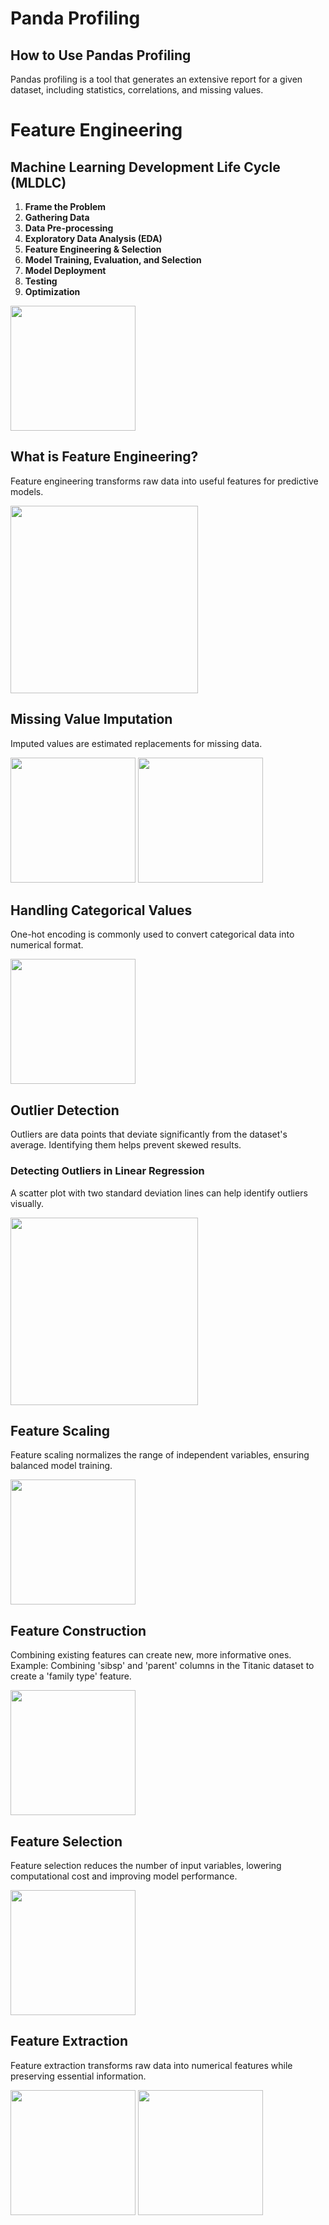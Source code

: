 # Panda Profiling

## How to Use Pandas Profiling
Pandas profiling is a tool that generates an extensive report for a given dataset, including statistics, correlations, and missing values.

# Feature Engineering

## Machine Learning Development Life Cycle (MLDLC)
1. **Frame the Problem**
2. **Gathering Data**
3. **Data Pre-processing**
4. **Exploratory Data Analysis (EDA)**
5. **Feature Engineering & Selection**
6. **Model Training, Evaluation, and Selection**
7. **Model Deployment**
8. **Testing**
9. **Optimization**

<img height='200' src='https://github.com/user-attachments/assets/952f2acc-e081-4fda-af15-863eabeeea5a'>

## What is Feature Engineering?
Feature engineering transforms raw data into useful features for predictive models.

<img height='300' src='https://github.com/user-attachments/assets/0cd90974-178b-4950-83de-3dc7110ef6bd'>

## Missing Value Imputation
Imputed values are estimated replacements for missing data.

<img height='200' src='https://github.com/user-attachments/assets/175e87e7-bdbe-43df-92ad-1fa731ee1038'>
<img height='200' src='https://github.com/user-attachments/assets/b5203ba9-23d7-46b0-94fd-fbdb7018526c'>

## Handling Categorical Values
One-hot encoding is commonly used to convert categorical data into numerical format.

<img height='200' src='https://github.com/user-attachments/assets/a6601ec4-e581-477b-8545-8e4cdba10f8d'>

## Outlier Detection
Outliers are data points that deviate significantly from the dataset's average. Identifying them helps prevent skewed results.

### Detecting Outliers in Linear Regression
A scatter plot with two standard deviation lines can help identify outliers visually.

<img height='300' src='https://github.com/user-attachments/assets/50c23660-9d9a-46da-9aa6-25e300ca62d9'>

## Feature Scaling
Feature scaling normalizes the range of independent variables, ensuring balanced model training.

<img height='200' src='https://github.com/user-attachments/assets/ff6e4cdb-7537-4b4e-80d2-7697e678149c'>

## Feature Construction
Combining existing features can create new, more informative ones. Example: Combining 'sibsp' and 'parent' columns in the Titanic dataset to create a 'family type' feature.

<img height='200' src='https://github.com/user-attachments/assets/17752e73-e193-446e-872e-5e76f7f50815'>

## Feature Selection
Feature selection reduces the number of input variables, lowering computational cost and improving model performance.

<img height='200' src='https://github.com/user-attachments/assets/20852e1e-44cf-4dae-931d-644a4fe73f83'>

## Feature Extraction

Feature extraction transforms raw data into numerical features while preserving essential information.

<img height='200' src='https://github.com/user-attachments/assets/ce551df5-2883-47df-b9a6-b0d00cb63747'>
<img height='200' src='https://github.com/user-attachments/assets/7ac0197c-38f4-4a76-9fdd-1320882574b2'>

